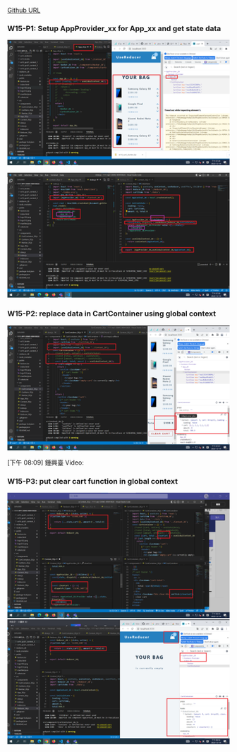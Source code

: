 [Github URL](https://github.com/a88019401/1111-wp1-DEMO-909410028.git)
### W15-P1: Setup AppProvider_xx for App_xx and get state data



![](w15-p1-1.png)



![](w15-p1-2.png)
### W15-P2: replace data in CartContainer using global context

 

![](w15-p2.png)

[下午 08:09] 鍾興臺
    Video:
### W15-P3: put clear cart function in global context
![](w15-p3-1.png)
![](w15-p3-2.png)